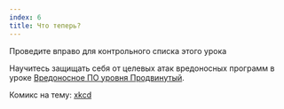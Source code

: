 ```yaml
---
index: 6
title: Что теперь?
---
```

Проведите вправо для контрольного списка этого урока

Научитесь защищать себя от целевых атак вредоносных программ в уроке [Вредоносное ПО уровня Продвинутый](umbrella://information/malware/advanced).

Комикс на тему: [xkcd](https://xkcd.com/1328/)